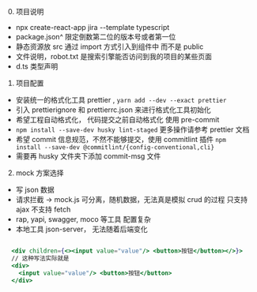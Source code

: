 0. 项目说明

- npx create-react-app jira --template typescript
- package.json^ 限定倒数第二位的版本号或者第一位
- 静态资源放 src 通过 import 方式引入到组件中 而不是 public
- 文件说明，robot.txt 是搜索引擎能否访问到我的项目的某些页面
- d.ts 类型声明

1. 项目配置

- 安装统一的格式化工具 prettier ,
  `yarn add --dev --exact prettier`
- 引入 prettierignore 和 prettierrc.json 来进行格式化工具初始化
- 希望工程自动格式化， 代码提交之前自动格式化 使用 pre-commit
- `npm install --save-dev husky lint-staged` 更多操作请参考 prettier 文档
- 希望 commit 信息规范，不然不能够提交，使用 commitlint 插件
  `npm install --save-dev @commitlint/{config-conventional,cli}`
- 需要再 husky 文件夹下添加 commit-msg 文件

2. mock 方案选择

- 写 json 数据
- 请求拦截 -> mock.js 可分离，随机数据，无法真是模拟 crud 的过程 只支持 ajax 不支持 fetch
- rap, yapi, swagger, moco 等工具 配置复杂
- 本地工具 json-server， 无法随着后端变化

```jsx

  <div children={<><input value="value"/> <button>按钮</button></>}>
  // 这种写法实际就是
  <div>
    <input value="value"/> <button>按钮</button>
  </div>
```
